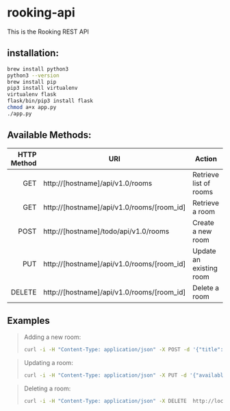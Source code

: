 # rooking-api

This is the Rooking REST API

## installation:

```bash
brew install python3
python3 --version
brew install pip
pip3 install virtualenv
virtualenv flask
flask/bin/pip3 install flask
chmod a+x app.py
./app.py
```

## Available Methods:

| HTTP Method | URI                                        | Action                  |
| ----------: | ------------------------------------------ | ----------------------- |
|         GET | http://[hostname]/api/v1.0/rooms           | Retrieve list of rooms  |
|         GET | http://[hostname]/api/v1.0/rooms/[room_id] | Retrieve a room         |
|        POST | http://[hostname]/todo/api/v1.0/rooms      | Create a new room       |
|         PUT | http://[hostname]/api/v1.0/rooms/[room_id] | Update an existing room |
|      DELETE | http://[hostname]/api/v1.0/rooms/[room_id] | Delete a room           |

## Examples

> Adding a new room:
>
> ```bash
> curl -i -H "Content-Type: application/json" -X POST -d '{"title":"La Tranquera"}' > http://localhost:5000/api/v1.0/rooms
> ```

> Updating a room:
>
> ```bash
> curl -i -H "Content-Type: application/json" -X PUT -d '{"available":false}' http://localhost:5000/api/v1.0/rooms/2
> ```

> Deleting a room:
>
> ```bash
> curl -i -H "Content-Type: application/json" -X DELETE  http://localhost:5000/api/v1.0/rooms/2
> ```

